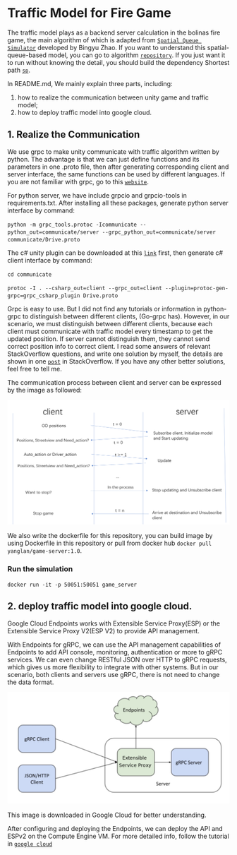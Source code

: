 # Traffic Model for Fire Game

The traffic model plays as a backend server calculation in the bolinas fire game, the main algorithm of which is adapted
from [`Spatial Queue Simulator`](https://github.com/cb-cities/spatial_queue) developed by Bingyu Zhao. If you want to understand
this spatial-queue-based model, you can go to algorithm [`repository`](https://github.com/cb-cities/spatial_queue). If you just want
it to run without knowing the detail, you should build the dependency Shortest path [`sp`](https://github.com/cb-cities/sp).


In README.md, We mainly explain three parts, including:

1. how to realize the communication between unity game and traffic model;
2. how to deploy traffic model into google cloud.

## 1. Realize the Communication

We use grpc to make unity communicate with traffic algorithm written by python. The advantage is that we can just define functions and its 
parameters in one .proto file, then after generating corresponding client and server interface, the same functions can 
be used by different languages. If you are not familiar with grpc, go to this [`website`](https://www.grpc.io/docs/what-is-grpc/).


For python server, we have include grpcio and grpcio-tools in requirements.txt. After installing all these packages, generate python
server interface by command:

`python -m grpc_tools.protoc -Icommunicate --python_out=communicate/server --grpc_python_out=communicate/server communicate/Drive.proto`

The c# unity plugin can be downloaded at this [`link`](https://intl.cloud.tencent.com/document/product/1055/39057#test) first, then generate c# client interface by command:

`cd communicate`

`protoc -I . --csharp_out=client --grpc_out=client --plugin=protoc-gen-grpc=grpc_csharp_plugin Drive.proto`

Grpc is easy to use. But I did not find any tutorials or information in python-grpc to distinguish between 
different clients, (Go-grpc has). However, in our scenario, we must distinguish between different clients, because 
each client must communicate with traffic model every timestamp to get the updated position. If server cannot distinguish 
them, they cannot send correct position info to correct client. I read some answers of relevant StackOverflow questions, and 
write one solution by myself, the details are shown in one
[`post`](https://stackoverflow.com/questions/70044862/how-to-make-each-client-get-their-state-if-there-is-class-instance-in-grpc-pytho) 
in StackOverflow. If you have any other better solutions, feel free to tell me.

The communication process between client and server can be expressed by the image as followed:

![communication image](communication_image.png)

We also write the dockerfile for this repository, you can build image by using Dockerfile in this repository or pull from docker hub
`docker pull yanglan/game-server:1.0`.

### Run the simulation

`docker run -it -p 50051:50051 game_server`

## 2. deploy traffic model into google cloud.

Google Cloud Endpoints works with Extensible Service Proxy(ESP) or the Extensible Service Proxy V2(ESP V2) to provide API 
management.

With Endpoints for gRPC, we can use the API management capabilities of Endpoints to add API console, monitoring, 
authentication or more to gRPC services. We can even change RESTful JSON over HTTP to gRPC requests, which gives
us more flexibility to integrate with other systems. But in our scenario, both clients and servers use gRPC, there is not need to change the data format.


![Image from Google Cloud for better explaination.](endpoints.jpg)

This image is downloaded in Google Cloud for better understanding.



After configuring and deploying the Endpoints, we can deploy the API and ESPv2 on the Compute Engine VM. 
For more detailed info, follow the tutorial in [`google cloud`](https://cloud.google.com/endpoints/docs/grpc/get-started-compute-engine-docker-espv2) 